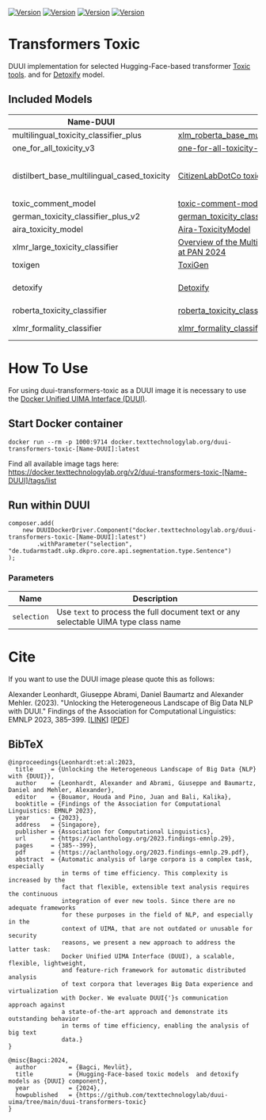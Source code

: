[![Version](https://img.shields.io/static/v1?label=duui-transformers-toxic&message=0.4.0&color=blue)](https://docker.texttechnologylab.org/v2/duui-transformers-toxic-one_for_all_toxicity_v3/tags/list)
[![Version](https://img.shields.io/static/v1?label=Python&message=3.12&color=green)]()
[![Version](https://img.shields.io/static/v1?label=Transformers&message=4.22.1&color=yellow)]()
[![Version](https://img.shields.io/static/v1?label=Torch&message=2.5.1&color=red)]()

# Transformers Toxic

DUUI implementation for selected Hugging-Face-based transformer [Toxic tools](https://huggingface.co/models?sort=trending&search=toxic).
and for [Detoxify](https://github.com/unitaryai/detoxify) model.
## Included Models
| Name-DUUI |                                                                                                                                                    | Name                                                                                                                                              | Model-Name                               | Revision                               | Languages                              |
|---------|----------------------------------------------------------------------------------------------------------------------------------------------------|---------------------------------------------------------------------------------------------------------------------------------------------------|------------------------------------------|----------------------------------------|----------------------------------------|
| multilingual_toxicity_classifier_plus | [xlm_roberta_base_multilingual_toxicity_classifier_plus](https://huggingface.co/EIStakovskii/xlm_roberta_base_multilingual_toxicity_classifier_plus) | EIStakovskii/xlm_roberta_base_multilingual_toxicity_classifier_plus     | 0126552291025f2fc854f5acdbe45b2212eabf4a | Multilingual                           |
| one_for_all_toxicity_v3 | [one-for-all-toxicity-v3](https://huggingface.co/FredZhang7/one-for-all-toxicity-v3)                                                               | FredZhang7/one-for-all-toxicity-v3                                      | a2996bd4495269071eaf5daf73512234c33cb3d2 | Multilingual                           |
| distilbert_base_multilingual_cased_toxicity | [CitizenLabDotCo toxic model](https://huggingface.co/citizenlab/distilbert-base-multilingual-cased-toxicity)                                       | citizenlab/distilbert-base-multilingual-cased-toxicity                  | b4532a8b095d1886a7b5dff818331ecc88a855ae | EN, FR, NL, PT, IT, SP, DE, PL, DA, AF |
| toxic_comment_model | [toxic-comment-model](https://huggingface.co/martin-ha/toxic-comment-model)                                                                        | martin-ha/toxic-comment-model                                           | 9842c08b35a4687e7b211187d676986c8c96256d | EN                                     |
| german_toxicity_classifier_plus_v2 | [german_toxicity_classifier_plus_v2](https://huggingface.co/EIStakovskii/german_toxicity_classifier_plus_v2)                                       | EIStakovskii/german_toxicity_classifier_plus_v2                         | 1bcb7d11ffc9267111c7be1dad0d7ca2fbf73928 | DE                                     |
| aira_toxicity_model | [Aira-ToxicityModel](https://huggingface.co/nicholasKluge/ToxicityModel)                                                                           | nicholasKluge/ToxicityModel                                             | 900a6eab23ddd93f6c282f1752eb1fb5e9879d86 | EN                                     |
| xlmr_large_toxicity_classifier | [Overview of the Multilingual Text Detoxification Task at PAN 2024](https://huggingface.co/textdetox/xlmr-large-toxicity-classifier)               | textdetox/xlmr-large-toxicity-classifier | b9c7c563427c591fc318d91eb592381ae2fbde66 | Multilingual                           |
| toxigen | [ToxiGen](https://huggingface.co/tomh/toxigen_roberta)                                                                                             | tomh/toxigen_roberta | 0e65216a558feba4bb167d47e49f9a9e229de6ab | EN                                     |
| detoxify | [Detoxify](https://github.com/unitaryai/detoxify)                                                                                                  | Detoxify                                                                | 8f56f302bf8cf2673c2132fc2c2f5b2ca804815f | EN, FR, ES, IT, PT, TR, RU             |
| roberta_toxicity_classifier        | [roberta_toxicity_classifier](https://huggingface.co/s-nlp/roberta_toxicity_classifier)  | s-nlp/roberta_toxicity_classifier | 048c25bb1e199b98802784f96325f4840f22145d | EN                                     |
| xlmr_formality_classifier    | [xlmr_formality_classifier](https://huggingface.co/s-nlp/xlmr_formality_classifier)  | s-nlp/xlmr_formality_classifier | d8336084562d7755d9a3e2d5f5d88b9778c6ef7b | EN, FR, IT, PT                         |

# How To Use

For using duui-transformers-toxic as a DUUI image it is necessary to use the [Docker Unified UIMA Interface (DUUI)](https://github.com/texttechnologylab/DockerUnifiedUIMAInterface).

## Start Docker container

```
docker run --rm -p 1000:9714 docker.texttechnologylab.org/duui-transformers-toxic-[Name-DUUI]:latest
```

Find all available image tags here: https://docker.texttechnologylab.org/v2/duui-transformers-toxic-[Name-DUUI]/tags/list

## Run within DUUI

```
composer.add(
    new DUUIDockerDriver.Component("docker.texttechnologylab.org/duui-transformers-toxic-[Name-DUUI]:latest")
        .withParameter("selection", "de.tudarmstadt.ukp.dkpro.core.api.segmentation.type.Sentence")
);
```

### Parameters

| Name | Description |
| ---- | ----------- |
| `selection`  | Use `text` to process the full document text or any selectable UIMA type class name |

# Cite

If you want to use the DUUI image please quote this as follows:

Alexander Leonhardt, Giuseppe Abrami, Daniel Baumartz and Alexander Mehler. (2023). "Unlocking the Heterogeneous Landscape of Big Data NLP with DUUI." Findings of the Association for Computational Linguistics: EMNLP 2023, 385–399. [[LINK](https://aclanthology.org/2023.findings-emnlp.29)] [[PDF](https://aclanthology.org/2023.findings-emnlp.29.pdf)] 

## BibTeX

```
@inproceedings{Leonhardt:et:al:2023,
  title     = {Unlocking the Heterogeneous Landscape of Big Data {NLP} with {DUUI}},
  author    = {Leonhardt, Alexander and Abrami, Giuseppe and Baumartz, Daniel and Mehler, Alexander},
  editor    = {Bouamor, Houda and Pino, Juan and Bali, Kalika},
  booktitle = {Findings of the Association for Computational Linguistics: EMNLP 2023},
  year      = {2023},
  address   = {Singapore},
  publisher = {Association for Computational Linguistics},
  url       = {https://aclanthology.org/2023.findings-emnlp.29},
  pages     = {385--399},
  pdf       = {https://aclanthology.org/2023.findings-emnlp.29.pdf},
  abstract  = {Automatic analysis of large corpora is a complex task, especially
               in terms of time efficiency. This complexity is increased by the
               fact that flexible, extensible text analysis requires the continuous
               integration of ever new tools. Since there are no adequate frameworks
               for these purposes in the field of NLP, and especially in the
               context of UIMA, that are not outdated or unusable for security
               reasons, we present a new approach to address the latter task:
               Docker Unified UIMA Interface (DUUI), a scalable, flexible, lightweight,
               and feature-rich framework for automatic distributed analysis
               of text corpora that leverages Big Data experience and virtualization
               with Docker. We evaluate DUUI{'}s communication approach against
               a state-of-the-art approach and demonstrate its outstanding behavior
               in terms of time efficiency, enabling the analysis of big text
               data.}
}

@misc{Bagci:2024,
  author         = {Bagci, Mevlüt},
  title          = {Hugging-Face-based toxic models  and detoxify models as {DUUI} component},
  year           = {2024},
  howpublished   = {https://github.com/texttechnologylab/duui-uima/tree/main/duui-transformers-toxic}
}

```
